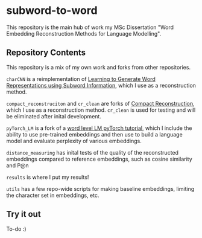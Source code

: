 # subword-to-word

This repository is the main hub of work my MSc Dissertation "Word Embedding Reconstruction Methods for Language Modelling".

## Repository Contents
This repository is a mix of my own work and forks from other repositories.  

`charCNN` is a reimplementation of [Learning to Generate Word Representations using Subword Information](https://github.com/kamigaito/rnnlm-pytorch), which I use as a reconstruction method.

`compact_reconstruciton` and `cr_clean` are forks of [Compact Reconstruction](https://github.com/losyer/compact_reconstruction), which I use as a reconstruction method. `cr_clean` is used for testing and will be eliminated after inital development.

`pyTorch_LM` is a fork of a [word level LM pyTorch tutorial](https://github.com/pytorch/examples/blob/main/word_language_model/README.md),
which I include the ability to use pre-trained embeddings and then use to build a language model and evaluate perplexity of various embeddings.

`distance_measuring` has inital tests of the quality of the reconstructed embeddings compared to reference embeddings, such as cosine similarity and P@n

`results` is where I put my results!

`utils` has a few repo-wide scripts for making baseline embeddings, limiting the character set in embeddings, etc.

## Try it out
To-do :)
